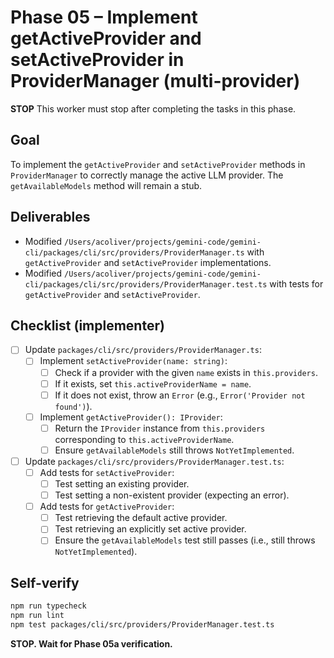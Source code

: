 # Phase 05 – Implement getActiveProvider and setActiveProvider in ProviderManager (multi-provider)

**STOP**
This worker must stop after completing the tasks in this phase.

## Goal

To implement the `getActiveProvider` and `setActiveProvider` methods in `ProviderManager` to correctly manage the active LLM provider. The `getAvailableModels` method will remain a stub.

## Deliverables

- Modified `/Users/acoliver/projects/gemini-code/gemini-cli/packages/cli/src/providers/ProviderManager.ts` with `getActiveProvider` and `setActiveProvider` implementations.
- Modified `/Users/acoliver/projects/gemini-code/gemini-cli/packages/cli/src/providers/ProviderManager.test.ts` with tests for `getActiveProvider` and `setActiveProvider`.

## Checklist (implementer)

- [ ] Update `packages/cli/src/providers/ProviderManager.ts`:
  - [ ] Implement `setActiveProvider(name: string)`:
    - [ ] Check if a provider with the given `name` exists in `this.providers`.
    - [ ] If it exists, set `this.activeProviderName = name`.
    - [ ] If it does not exist, throw an `Error` (e.g., `Error('Provider not found')`).
  - [ ] Implement `getActiveProvider(): IProvider`:
    - [ ] Return the `IProvider` instance from `this.providers` corresponding to `this.activeProviderName`.
    - [ ] Ensure `getAvailableModels` still throws `NotYetImplemented`.
- [ ] Update `packages/cli/src/providers/ProviderManager.test.ts`:
  - [ ] Add tests for `setActiveProvider`:
    - [ ] Test setting an existing provider.
    - [ ] Test setting a non-existent provider (expecting an error).
  - [ ] Add tests for `getActiveProvider`:
    - [ ] Test retrieving the default active provider.
    - [ ] Test retrieving an explicitly set active provider.
    - [ ] Ensure the `getAvailableModels` test still passes (i.e., still throws `NotYetImplemented`).

## Self-verify

```bash
npm run typecheck
npm run lint
npm test packages/cli/src/providers/ProviderManager.test.ts
```

**STOP. Wait for Phase 05a verification.**
